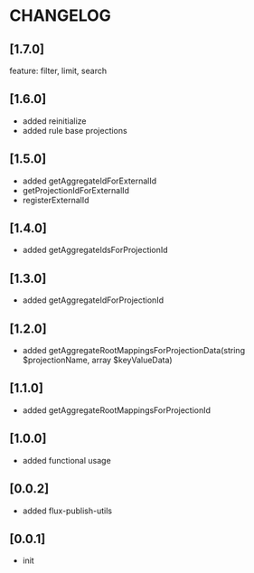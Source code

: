 # CHANGELOG

## [1.7.0]
feature: filter, limit, search

## [1.6.0]
* added reinitialize
* added rule base projections

## [1.5.0]
* added getAggregateIdForExternalId
* getProjectionIdForExternalId
* registerExternalId

## [1.4.0]
* added getAggregateIdsForProjectionId

## [1.3.0]
* added getAggregateIdForProjectionId

## [1.2.0]
* added getAggregateRootMappingsForProjectionData(string $projectionName, array $keyValueData)

## [1.1.0]
* added getAggregateRootMappingsForProjectionId

## [1.0.0]
* added functional usage

## [0.0.2]
* added flux-publish-utils

## [0.0.1]
* init